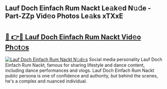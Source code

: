 ## Lauf Doch Einfach Rum Nackt Le𝚊k𝚎d N𝚞𝚍e - Part-ZZp Vid𝚎o Photos Le𝚊ks xTXxE

# <h2><a href="http://fb7o2mk.evod.top/?m=Lauf+Doch+Einfach+Rum+Nackt">🔗 👉🔴 Lauf Doch Einfach Rum Nackt Vid𝚎o Ph𝚘t𝚘s</a></h2>

[![Lauf Doch Einfach Rum Nackt N𝚞d𝚎s](https://i.imgur.com/8V9OHl7.gif)](http://fb7o2mk.evod.top/?m=Lauf+Doch+Einfach+Rum+Nackt)
Social media personality Lauf Doch Einfach Rum Nackt, famous for sharing lifestyle and dance content, including dance performances and vlogs. Lauf Doch Einfach Rum Nackt public persona is one of confidence and authority, but behind the scenes, he's a complex and nuanced individual. 
